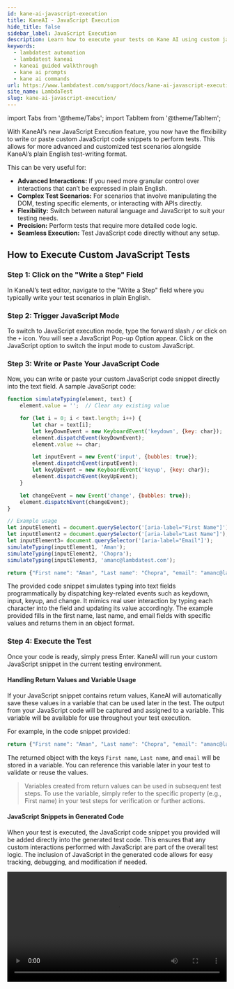 ```yaml
---
id: kane-ai-javascript-execution
title: KaneAI - JavaScript Execution
hide_title: false
sidebar_label: JavaScript Execution
description: Learn how to execute your tests on Kane AI using custom javascript snippets
keywords:
  - lambdatest automation
  - lambdatest kaneai
  - kaneai guided walkthrough
  - kane ai prompts
  - kane ai commands
url: https://www.lambdatest.com/support/docs/kane-ai-javascript-execution/
site_name: LambdaTest
slug: kane-ai-javascript-execution/
---
```


import Tabs from '@theme/Tabs';
import TabItem from '@theme/TabItem';

<script type="application/ld+json"
      dangerouslySetInnerHTML={{ __html: JSON.stringify({
       "@context": "https://schema.org",
        "@type": "BreadcrumbList",
        "itemListElement": [{
          "@type": "ListItem",
          "position": 1,
          "name": "Home",
          "item": "https://www.lambdatest.com"
        },{
          "@type": "ListItem",
          "position": 2,
          "name": "Support",
          "item": "https://www.lambdatest.com/support/docs/"
        },{
          "@type": "ListItem",
          "position": 3,
          "name": "KaneAI JavaScript Execution",
          "item": "https://www.lambdatest.com/support/docs/kane-ai-javascript-execution/"
        }]
      })
    }}
></script>
With KaneAI’s new JavaScript Execution feature, you now have the flexibility to write or paste custom JavaScript code snippets to perform tests. This allows for more advanced and customized test scenarios alongside KaneAI’s plain English test-writing format.

This can be very useful for:
- **Advanced Interactions:** If you need more granular control over interactions that can’t be expressed in plain English.
- **Complex Test Scenarios:** For scenarios that involve manipulating the DOM, testing specific elements, or interacting with APIs directly.
- **Flexibility:** Switch between natural language and JavaScript to suit your testing needs.
- **Precision:** Perform tests that require more detailed code logic.
- **Seamless Execution:** Test JavaScript code directly without any setup.

## How to Execute Custom JavaScript Tests
### Step 1: Click on the "Write a Step" Field
In KaneAI’s test editor, navigate to the "Write a Step" field where you typically write your test scenarios in plain English.

### Step 2: Trigger JavaScript Mode
To switch to JavaScript execution mode, type the forward slash `/` or click on the `+` icon. You will see a JavaScript Pop-up Option appear. Click on the JavaScript option to switch the input mode to custom JavaScript.

### Step 3: Write or Paste Your JavaScript Code
Now, you can write or paste your custom JavaScript code snippet directly into the text field. A sample JavaScript code:

```javascript
function simulateTyping(element, text) {
    element.value = '';  // Clear any existing value

    for (let i = 0; i < text.length; i++) {
        let char = text[i];
        let keyDownEvent = new KeyboardEvent('keydown', {key: char});
        element.dispatchEvent(keyDownEvent);
        element.value += char;

        let inputEvent = new Event('input', {bubbles: true});
        element.dispatchEvent(inputEvent);
        let keyUpEvent = new KeyboardEvent('keyup', {key: char});
        element.dispatchEvent(keyUpEvent);
    }

    let changeEvent = new Event('change', {bubbles: true});
    element.dispatchEvent(changeEvent);
}

// Example usage
let inputElement1 = document.querySelector('[aria-label="First Name"]');
let inputElement2 = document.querySelector('[aria-label="Last Name"]');
let inputElement3= document.querySelector('[aria-label="Email"]');
simulateTyping(inputElement1, 'Aman');
simulateTyping(inputElement2, 'Chopra');
simulateTyping(inputElement3, 'amanc@lambdatest.com');

return {"First name": "Aman", "Last name": "Chopra", "email": "amanc@lambdatest.com"};
```

The provided code snippet simulates typing into text fields programmatically by dispatching key-related events such as keydown, input, keyup, and change. It mimics real user interaction by typing each character into the field and updating its value accordingly. The example provided fills in the first name, last name, and email fields with specific values and returns them in an object format.

### Step 4: Execute the Test
Once your code is ready, simply press Enter. KaneAI will run your custom JavaScript snippet in the current testing environment.

#### Handling Return Values and Variable Usage
If your JavaScript snippet contains return values, KaneAI will automatically save these values in a variable that can be used later in the test. The output from your JavaScript code will be captured and assigned to a variable. This variable will be available for use throughout your test execution.

For example, in the code snippet provided:

```javascript
return {"First name": "Aman", "Last name": "Chopra", "email": "amanc@lambdatest.com"};
```

The returned object with the keys `First name`, `Last name`, and `email` will be stored in a variable. You can reference this variable later in your test to validate or reuse the values.

> Variables created from return values can be used in subsequent test steps. To use the variable, simply refer to the specific property (e.g., First name) in your test steps for verification or further actions.

#### JavaScript Snippets in Generated Code
When your test is executed, the JavaScript code snippet you provided will be added directly into the generated test code. This ensures that any custom interactions performed with JavaScript are part of the overall test logic. The inclusion of JavaScript in the generated code allows for easy tracking, debugging, and modification if needed.

<video class="right-side" width="100%" controls id="vid">
<source src= {require('../assets/images/kane-ai/kane-ai-js-execution.mp4').default} type="video/mp4" />
</video>
